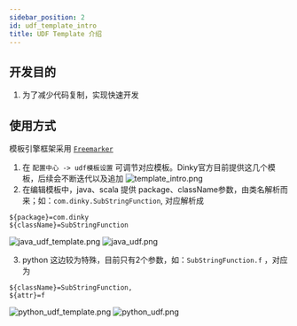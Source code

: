 ```yaml
---
sidebar_position: 2
id: udf_template_intro
title: UDF Template 介绍
---
```


## 开发目的

1. 为了减少代码复制，实现快速开发

## 使用方式

模板引擎框架采用 [`Freemarker`](https://freemarker.apache.org/)

1. 在 `配置中心 -> udf模板设置` 可调节对应模板。Dinky官方目前提供这几个模板，后续会不断迭代以及追加
   ![template_intro.png](http://www.aiwenmo.com/dinky/docs/zh-CN/udf_develop/template_intro.png)
2. 在编辑模板中，java、scala 提供 package、className参数，由类名解析而来；如：`com.dinky.SubStringFunction`,
   对应解析成

```
${package}=com.dinky
${className}=SubStringFunction
```

![java_udf_template.png](http://www.aiwenmo.com/dinky/docs/zh-CN/udf_develop/java_udf_template.png)
![java_udf.png](http://www.aiwenmo.com/dinky/docs/zh-CN/udf_develop/java_udf.png)

3. python 这边较为特殊，目前只有2个参数，如：`SubStringFunction.f` ，对应为

```
${className}=SubStringFunction,
${attr}=f
```

![python_udf_template.png](http://www.aiwenmo.com/dinky/docs/zh-CN/udf_develop/python_udf_template.png)
![python_udf.png](http://www.aiwenmo.com/dinky/docs/zh-CN/udf_develop/python_udf.png)